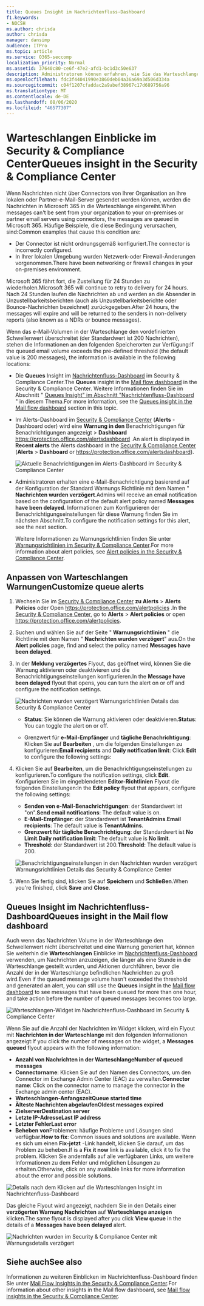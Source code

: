 ```yaml
---
title: Queues Insight im Nachrichtenfluss-Dashboard
f1.keywords:
- NOCSH
ms.author: chrisda
author: chrisda
manager: dansimp
audience: ITPro
ms.topic: article
ms.service: O365-seccomp
localization_priority: Normal
ms.assetid: 37640c80-ce6f-47e2-afd1-bc1d3c50e637
description: Administratoren können erfahren, wie Sie das Warteschlangen-Widget im Nachrichtenfluss-Dashboard im Security & Compliance Center verwenden, um den nicht erfolgreichen e-Mail-Fluss an Ihre lokalen oder Partnerorganisationen über ausgehende Connectors zu überwachen.
ms.openlocfilehash: fdc3f44041990e3860deb04a36a69a3d506d334a
ms.sourcegitcommit: c04f1207cfaddac2a9abef38967c17d689756a96
ms.translationtype: MT
ms.contentlocale: de-DE
ms.lasthandoff: 08/06/2020
ms.locfileid: "46577307"
---
```

# <a name="queues-insight-in-the-security--compliance-center"></a><span data-ttu-id="baec6-103">Warteschlangen Einblicke im Security & Compliance Center</span><span class="sxs-lookup"><span data-stu-id="baec6-103">Queues insight in the Security & Compliance Center</span></span>

<span data-ttu-id="baec6-104">Wenn Nachrichten nicht über Connectors von Ihrer Organisation an Ihre lokalen oder Partner-e-Mail-Server gesendet werden können, werden die Nachrichten in Microsoft 365 in die Warteschlange eingereiht.</span><span class="sxs-lookup"><span data-stu-id="baec6-104">When messages can't be sent from your organization to your on-premises or partner email servers using connectors, the messages are queued in Microsoft 365.</span></span> <span data-ttu-id="baec6-105">Häufige Beispiele, die diese Bedingung verursachen, sind:</span><span class="sxs-lookup"><span data-stu-id="baec6-105">Common examples that cause this condition are:</span></span>

- <span data-ttu-id="baec6-106">Der Connector ist nicht ordnungsgemäß konfiguriert.</span><span class="sxs-lookup"><span data-stu-id="baec6-106">The connector is incorrectly configured.</span></span>
- <span data-ttu-id="baec6-107">In Ihrer lokalen Umgebung wurden Netzwerk-oder Firewall-Änderungen vorgenommen.</span><span class="sxs-lookup"><span data-stu-id="baec6-107">There have been networking or firewall changes in your on-premises environment.</span></span>

<span data-ttu-id="baec6-108">Microsoft 365 fährt fort, die Zustellung für 24 Stunden zu wiederholen.</span><span class="sxs-lookup"><span data-stu-id="baec6-108">Microsoft 365 will continue to retry to delivery for 24 hours.</span></span> <span data-ttu-id="baec6-109">Nach 24 Stunden laufen die Nachrichten ab und werden an die Absender in Unzustellbarkeitsberichten (auch als Unzustellbarkeitsberichte oder Bounce-Nachrichten bezeichnet) zurückgegeben.</span><span class="sxs-lookup"><span data-stu-id="baec6-109">After 24 hours, the messages will expire and will be returned to the senders in non-delivery reports (also known as a NDRs or bounce messages).</span></span>

<span data-ttu-id="baec6-110">Wenn das e-Mail-Volumen in der Warteschlange den vordefinierten Schwellenwert überschreitet (der Standardwert ist 200 Nachrichten), stehen die Informationen an den folgenden Speicherorten zur Verfügung:</span><span class="sxs-lookup"><span data-stu-id="baec6-110">If the queued email volume exceeds the pre-defined threshold (the default value is 200 messages), the information is available in the following locations:</span></span>

- <span data-ttu-id="baec6-111">Die **Queues** Insight im [Nachrichtenfluss-Dashboard](mail-flow-insights-v2.md) im Security & Compliance Center.</span><span class="sxs-lookup"><span data-stu-id="baec6-111">The **Queues** insight in the [Mail flow dashboard](mail-flow-insights-v2.md) in the Security & Compliance Center.</span></span> <span data-ttu-id="baec6-112">Weitere Informationen finden Sie im Abschnitt " [Queues Insight" im Abschnitt "Nachrichtenfluss-Dashboard](#queues-insight-in-the-mail-flow-dashboard) " in diesem Thema.</span><span class="sxs-lookup"><span data-stu-id="baec6-112">For more information, see the [Queues insight in the Mail flow dashboard](#queues-insight-in-the-mail-flow-dashboard) section in this topic.</span></span>
  
- <span data-ttu-id="baec6-113">Im Alerts-Dashboard im [Security & Compliance Center](https://protection.office.com) (**Alerts** -Dashboard oder) wird eine **Warnung in den** Benachrichtigungen für Benachrichtigungen angezeigt \> **Dashboard** <https://protection.office.com/alertsdashboard> .</span><span class="sxs-lookup"><span data-stu-id="baec6-113">An alert is displayed in **Recent alerts** the Alerts dashboard in the [Security & Compliance Center](https://protection.office.com) (**Alerts** \> **Dashboard** or <https://protection.office.com/alertsdashboard>).</span></span>

  ![Aktuelle Benachrichtigungen im Alerts-Dashboard im Security & Compliance Center](../../media/mfi-queued-messages-alert.png)

- <span data-ttu-id="baec6-115">Administratoren erhalten eine e-Mail-Benachrichtigung basierend auf der Konfiguration der Standard Warnungs Richtlinie mit dem Namen " **Nachrichten wurden verzögert**.</span><span class="sxs-lookup"><span data-stu-id="baec6-115">Admins will receive an email notification based on the configuration of the default alert policy named **Messages have been delayed**.</span></span> <span data-ttu-id="baec6-116">Informationen zum Konfigurieren der Benachrichtigungseinstellungen für diese Warnung finden Sie im nächsten Abschnitt.</span><span class="sxs-lookup"><span data-stu-id="baec6-116">To configure the notification settings for this alert, see the next section.</span></span>

  <span data-ttu-id="baec6-117">Weitere Informationen zu Warnungsrichtlinien finden Sie unter [Warnungsrichtlinien im Security & Compliance Center](../../compliance/alert-policies.md).</span><span class="sxs-lookup"><span data-stu-id="baec6-117">For more information about alert policies, see [Alert policies in the Security & Compliance Center](../../compliance/alert-policies.md).</span></span>

## <a name="customize-queue-alerts"></a><span data-ttu-id="baec6-118">Anpassen von Warteschlangen Warnungen</span><span class="sxs-lookup"><span data-stu-id="baec6-118">Customize queue alerts</span></span>

1. <span data-ttu-id="baec6-119">Wechseln Sie im [Security & Compliance Center](https://protection.office.com) **zu Alerts** \> **Alerts Policies** oder Open <https://protection.office.com/alertpolicies> .</span><span class="sxs-lookup"><span data-stu-id="baec6-119">In the [Security & Compliance Center](https://protection.office.com), go to **Alerts** \> **Alert policies** or open <https://protection.office.com/alertpolicies>.</span></span>

2. <span data-ttu-id="baec6-120">Suchen und wählen Sie auf der Seite " **Warnungsrichtlinien** " die Richtlinie mit dem Namen " **Nachrichten wurden verzögert**" aus.</span><span class="sxs-lookup"><span data-stu-id="baec6-120">On the **Alert policies** page, find and select the policy named **Messages have been delayed**.</span></span>

3. <span data-ttu-id="baec6-121">In der **Meldung verzögertes** Flyout, das geöffnet wird, können Sie die Warnung aktivieren oder deaktivieren und die Benachrichtigungseinstellungen konfigurieren.</span><span class="sxs-lookup"><span data-stu-id="baec6-121">In the **Message have been delayed** flyout that opens, you can turn the alert on or off and configure the notification settings.</span></span>

   ![Nachrichten wurden verzögert Warnungsrichtlinien Details das Security & Compliance Center](../../media/mfi-queued-messages-alert-policy.png)

   - <span data-ttu-id="baec6-123">**Status**: Sie können die Warnung aktivieren oder deaktivieren.</span><span class="sxs-lookup"><span data-stu-id="baec6-123">**Status**: You can toggle the alert on or off.</span></span>

   - <span data-ttu-id="baec6-124">Grenzwert für **e-Mail-Empfänger** und **tägliche Benachrichtigung**: Klicken Sie auf **Bearbeiten** , um die folgenden Einstellungen zu konfigurieren:</span><span class="sxs-lookup"><span data-stu-id="baec6-124">**Email recipients** and **Daily notification limit**: Click **Edit** to configure the following settings:</span></span>

4. <span data-ttu-id="baec6-125">Klicken Sie auf **Bearbeiten**, um die Benachrichtigungseinstellungen zu konfigurieren.</span><span class="sxs-lookup"><span data-stu-id="baec6-125">To configure the notification settings, click **Edit**.</span></span> <span data-ttu-id="baec6-126">Konfigurieren Sie im eingeblendeten **Editor-Richtlinien** Flyout die folgenden Einstellungen:</span><span class="sxs-lookup"><span data-stu-id="baec6-126">In the **Edit policy** flyout that appears, configure the following settings:</span></span>

   - <span data-ttu-id="baec6-127">**Senden von e-Mail-Benachrichtigungen**: der Standardwert ist "on".</span><span class="sxs-lookup"><span data-stu-id="baec6-127">**Send email notifications**: The default value is on.</span></span>
   - <span data-ttu-id="baec6-128">**E-Mail-Empfänger**: der Standardwert ist **TenantAdmins**.</span><span class="sxs-lookup"><span data-stu-id="baec6-128">**Email recipients**: The default value is **TenantAdmins**.</span></span>
   - <span data-ttu-id="baec6-129">**Grenzwert für tägliche Benachrichtigung**: der Standardwert ist **No Limit**.</span><span class="sxs-lookup"><span data-stu-id="baec6-129">**Daily notification limit**: The default value is **No limit**.</span></span>
   - <span data-ttu-id="baec6-130">**Threshold**: der Standardwert ist 200.</span><span class="sxs-lookup"><span data-stu-id="baec6-130">**Threshold**: The default value is 200.</span></span>

   ![Benachrichtigungseinstellungen in den Nachrichten wurden verzögert Warnungsrichtlinien Details das Security & Compliance Center](../../media/mfi-queued-messages-alert-policy-notification-settings.png)

5. <span data-ttu-id="baec6-132">Wenn Sie fertig sind, klicken Sie auf **Speichern** und **Schließen**.</span><span class="sxs-lookup"><span data-stu-id="baec6-132">When you're finished, click **Save** and **Close**.</span></span>

## <a name="queues-insight-in-the-mail-flow-dashboard"></a><span data-ttu-id="baec6-133">Queues Insight im Nachrichtenfluss-Dashboard</span><span class="sxs-lookup"><span data-stu-id="baec6-133">Queues insight in the Mail flow dashboard</span></span>

<span data-ttu-id="baec6-134">Auch wenn das Nachrichten Volume in der Warteschlange den Schwellenwert nicht überschreitet und eine Warnung generiert hat, können Sie weiterhin die **Warteschlangen** Einblicke im [Nachrichtenfluss-Dashboard](mail-flow-insights-v2.md) verwenden, um Nachrichten anzuzeigen, die länger als eine Stunde in die Warteschlange gestellt wurden, und Aktionen durchführen, bevor die Anzahl der in der Warteschlange befindlichen Nachrichten zu groß wird.</span><span class="sxs-lookup"><span data-stu-id="baec6-134">Even if the queued message volume hasn't exceeded the threshold and generated an alert, you can still use the **Queues** insight in the [Mail flow dashboard](mail-flow-insights-v2.md) to see messages that have been queued for more than one hour, and take action before the number of queued messages becomes too large.</span></span>

![Warteschlangen-Widget im Nachrichtenfluss-Dashboard im Security & Compliance Center](../../media/mfi-queues-widget.png)

<span data-ttu-id="baec6-136">Wenn Sie auf die Anzahl der Nachrichten im Widget klicken, wird ein Flyout mit **Nachrichten in der Warteschlange** mit den folgenden Informationen angezeigt:</span><span class="sxs-lookup"><span data-stu-id="baec6-136">If you click the number of messages on the widget, a **Messages queued** flyout appears with the following information:</span></span>

- <span data-ttu-id="baec6-137">**Anzahl von Nachrichten in der Warteschlange**</span><span class="sxs-lookup"><span data-stu-id="baec6-137">**Number of queued messages**</span></span>
- <span data-ttu-id="baec6-138">**Connectorname**: Klicken Sie auf den Namen des Connectors, um den Connector im Exchange Admin Center (EAC) zu verwalten.</span><span class="sxs-lookup"><span data-stu-id="baec6-138">**Connector name**: Click on the connector name to manage the connector in the Exchange admin center (EAC).</span></span>
- <span data-ttu-id="baec6-139">**Warteschlangen-Anfangszeit**</span><span class="sxs-lookup"><span data-stu-id="baec6-139">**Queue started time**</span></span>
- <span data-ttu-id="baec6-140">**Älteste Nachrichten abgelaufen**</span><span class="sxs-lookup"><span data-stu-id="baec6-140">**Oldest messages expired**</span></span>
- <span data-ttu-id="baec6-141">**Zielserver**</span><span class="sxs-lookup"><span data-stu-id="baec6-141">**Destination server**</span></span>
- <span data-ttu-id="baec6-142">**Letzte IP-Adresse**</span><span class="sxs-lookup"><span data-stu-id="baec6-142">**Last IP address**</span></span>
- <span data-ttu-id="baec6-143">**Letzter Fehler**</span><span class="sxs-lookup"><span data-stu-id="baec6-143">**Last error**</span></span>
- <span data-ttu-id="baec6-144">**Beheben von**Problemen: häufige Probleme und Lösungen sind verfügbar.</span><span class="sxs-lookup"><span data-stu-id="baec6-144">**How to fix**: Common issues and solutions are available.</span></span> <span data-ttu-id="baec6-145">Wenn es sich um einen **Fix-jetzt** -Link handelt, klicken Sie darauf, um das Problem zu beheben.</span><span class="sxs-lookup"><span data-stu-id="baec6-145">If is a **Fix it now** link is available, click it to fix the problem.</span></span> <span data-ttu-id="baec6-146">Klicken Sie andernfalls auf alle verfügbaren Links, um weitere Informationen zu dem Fehler und möglichen Lösungen zu erhalten.</span><span class="sxs-lookup"><span data-stu-id="baec6-146">Otherwise, click on any available links for more information about the error and possible solutions.</span></span>

![Details nach dem Klicken auf die Warteschlangen Insight im Nachrichtenfluss-Dashboard](../../media/mfi-queues-details.png)

<span data-ttu-id="baec6-148">Das gleiche Flyout wird angezeigt, nachdem Sie in den Details einer **verzögerten Warnung Nachrichten** auf **Warteschlange anzeigen** klicken.</span><span class="sxs-lookup"><span data-stu-id="baec6-148">The same flyout is displayed after you click **View queue** in the details of a **Messages have been delayed** alert.</span></span>

![Nachrichten wurden im Security & Compliance Center mit Warnungsdetails verzögert](../../media/mfi-queued-messages-alert-details.png)

## <a name="see-also"></a><span data-ttu-id="baec6-150">Siehe auch</span><span class="sxs-lookup"><span data-stu-id="baec6-150">See also</span></span>

<span data-ttu-id="baec6-151">Informationen zu weiteren Einblicken im Nachrichtenfluss-Dashboard finden Sie unter [Mail Flow Insights in the Security & Compliance Center](mail-flow-insights-v2.md).</span><span class="sxs-lookup"><span data-stu-id="baec6-151">For information about other insights in the Mail flow dashboard, see [Mail flow insights in the Security & Compliance Center](mail-flow-insights-v2.md).</span></span>
